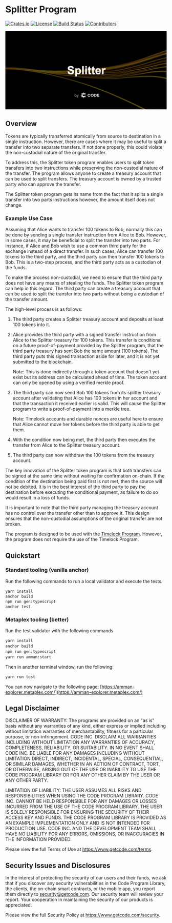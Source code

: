 # Splitter Program

[![Crates.io](https://img.shields.io/crates/v/splitter-token)](https://crates.io/crates/splitter-token)
[![License](https://img.shields.io/crates/l/splitter-token)](https://github.com/code-wallet/code-program-library/blob/main/splitter-token/LICENSE.txt)
[![Build Status](https://img.shields.io/github/workflow/status/code-wallet/code-program-library/Rust/main)](https://github.com/code-wallet/code-program-library/actions/workflows/rust.yml?query=branch%3Amain)
[![Contributors](https://img.shields.io/github/contributors/code-wallet/code-program-library)](https://github.com/code-wallet/code-program-library/graphs/contributors)

<img src="/splitter-token/docs/splitter-banner.png?raw=true">

## Overview

Tokens are typically transferred atomically from source to destination in a
single instruction. However, there are cases where it may be useful to split
a transfer into two separate transfers. If not done properly, this could violate
the non-custodial nature of the original transfer.

To address this, the Splitter token program enables users to split token
transfers into two instructions while preserving the non-custodial nature of the
transfer. The program allows anyone to create a treasury account that can be
used to split transfers. The treasury account is owned by a trusted party who
can approve the transfer.

The Splitter token program gets its name from the fact that it splits a single
transfer into two parts instructions however, the amount itself does not change.

### Example Use Case

Assuming that Alice wants to transfer 100 tokens to Bob, normally this can be
done by sending a single transfer instruction from Alice to Bob. However, in
some cases, it may be beneficial to split the transfer into two parts. For
instance, if Alice and Bob wish to use a common third party for the exchange
instead of a direct transfer. In such cases, Alice can transfer 100 tokens to
the third party, and the third party can then transfer 100 tokens to Bob. This
is a two-step process, and the third party acts as a custodian of the funds.

To make the process non-custodial, we need to ensure that the third party does
not have any means of stealing the funds. The Splitter token program can help in
this regard. The third party can create a treasury account that can be used to
split the transfer into two parts without being a custodian of the transfer
amount.

The high-level process is as follows:

1) The third party creates a Splitter treasury account and deposits at least 100
tokens into it.

2) Alice provides the third party with a signed transfer instruction from Alice
to the Splitter treasury for 100 tokens. This transfer is conditional on a
future proof-of-payment provided by the Splitter program, that the third party
treasury has sent Bob the same amount (100 tokens). The third party puts this
signed transaction aside for later, and it is not yet submitted to the
blockchain.

    Note: This is done indirectly through a token account that doesn't yet exist
    but its address can be calculated ahead of time. The token account can only
    be opened by using a verified merkle proof.

3) The third party can now send Bob 100 tokens from its splitter treasury
account after validating that Alice has 100 tokens in her account and that the
transaction it received earlier is valid. This will cause the Splitter program
to write a proof-of-payment into a merkle tree.

    Note: Timelock accounts and durable nonces are useful here to ensure that Alice
    cannot move her tokens before the third party is able to get them.

4) With the condition now being met, the third party then executes the transfer
from Alice to the Splitter treasury account.

5) The third party can now withdraw the 100 tokens from the treasury account.

The key innovation of the Splitter token program is that both transfers can be
signed at the same time without waiting for confirmation on-chain. If the
condition of the destination being paid first is not met, then the source will
not be debited. It is in the best interest of the third party to pay the
destination before executing the conditional payment, as failure to do so would
result in a loss of funds.

It is important to note that the third party managing the treasury account has
no control over the transfer other than to approve it. This design ensures that
the non-custodial assumptions of the original transfer are not broken. 

The program is designed to be used with the [Timelock
Program](/timelock-token/README.md). However, the program does not require the
use of the Timelock Program.

## Quickstart

### Standard tooling (vanilla anchor) 

Run the following commands to run a local validator and execute the tests.

```
yarn install
anchor build
npm run gen:typescript
anchor test
```

### Metaplex tooling (better)

Run the test validator with the following commands

```bash
yarn install
anchor build
npm run gen:typescript
yarn run amman:start
```

Then in another terminal window, run the following:

```bash
yarn run test
```

You can now navigate to the following page: [https://amman-explorer.metaplex.com/](https://amman-explorer.metaplex.com/)

## Legal Disclaimer

DISCLAIMER OF WARRANTY: The programs are provided on an "as is" basis without any warranties of any kind, either express or implied including without limitation warranties of merchantability, fitness for a particular purpose, or non-infringement. CODE INC. DISCLAIM ALL WARRANTIES INCLUDING WITHOUT LIMITATION ANY WARRANTIES OF ACCURACY, COMPLETENESS, RELIABILITY, OR SUITABILITY. IN NO EVENT SHALL CODE INC. BE LIABLE FOR ANY DAMAGES INCLUDING WITHOUT LIMITATION DIRECT, INDIRECT, INCIDENTAL, SPECIAL, CONSEQUENTIAL, OR SIMILAR DAMAGES, WHETHER IN AN ACTION OF CONTRACT, TORT, OR OTHERWISE, ARISING OUT OF THE USE OR INABILITY TO USE THE CODE PROGRAM LIBRARY OR FOR ANY OTHER CLAIM BY THE USER OR ANY OTHER PARTY.

LIMITATION OF LIABILITY: THE USER ASSUMES ALL RISKS AND RESPONSIBILITIES WHEN USING THE CODE PROGRAM LIBRARY. CODE INC. CANNOT BE HELD RESPONSIBLE FOR ANY DAMAGES OR LOSSES INCURRED FROM THE USE OF THE CODE PROGRAM LIBRARY. THE USER IS SOLELY RESPONSIBLE FOR ENSURING THE SECURITY OF THEIR ACCESS KEY AND FUNDS. THE CODE PROGRAM LIBRARY IS PROVIDED AS AN EXAMPLE IMPLEMENTATION ONLY AND IS NOT INTENDED FOR PRODUCTION USE. CODE INC. AND THE DEVELOPMENT TEAM SHALL HAVE NO LIABILITY FOR ANY ERRORS, OMISSIONS, OR INACCURACIES IN THE INFORMATION PROVIDED.

Please view the full Terms of Use at https://www.getcode.com/terms.

## Security Issues and Disclosures

In the interest of protecting the security of our users and their funds, we ask that if you discover any security vulnerabilities in the Code Program Library, the clients, the on-chain smart contracts, or the mobile app, you report them directly to security@getcode.com. Our security team will review your report. Your cooperation in maintaining the security of our products is appreciated.

Please view the full Security Policy at https://www.getcode.com/security.
